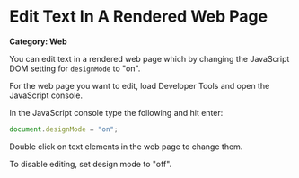 # Edit Text In A Rendered Web Page

__Category: Web__

You can edit text in a rendered web page which by changing the JavaScript DOM setting for `designMode` to "on".

For the web page you want to edit, load Developer Tools and open the JavaScript console.

In the JavaScript console type the following and hit enter:

```javascript
document.designMode = "on";
```

Double click on text elements in the web page to change them.

To disable editing, set design mode to "off".
